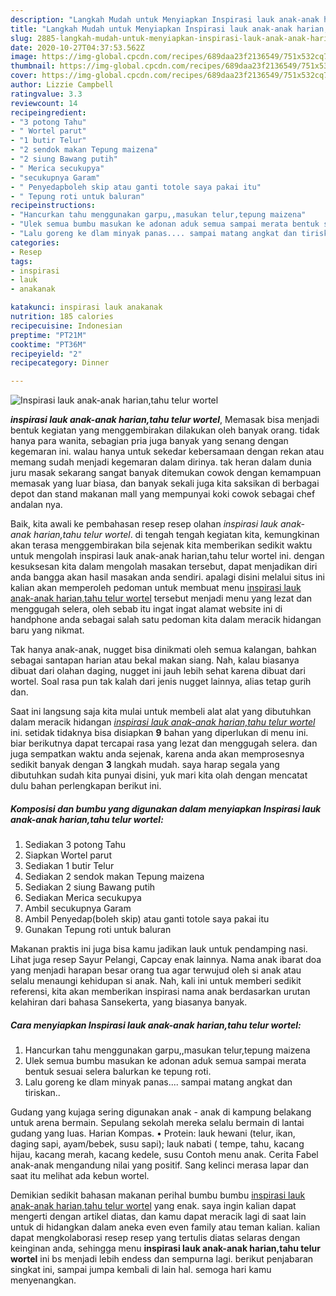 ```yaml
---
description: "Langkah Mudah untuk Menyiapkan Inspirasi lauk anak-anak harian,tahu telur wortel yang Lezat"
title: "Langkah Mudah untuk Menyiapkan Inspirasi lauk anak-anak harian,tahu telur wortel yang Lezat"
slug: 2885-langkah-mudah-untuk-menyiapkan-inspirasi-lauk-anak-anak-harian-tahu-telur-wortel-yang-lezat
date: 2020-10-27T04:37:53.562Z
image: https://img-global.cpcdn.com/recipes/689daa23f2136549/751x532cq70/inspirasi-lauk-anak-anak-hariantahu-telur-wortel-foto-resep-utama.jpg
thumbnail: https://img-global.cpcdn.com/recipes/689daa23f2136549/751x532cq70/inspirasi-lauk-anak-anak-hariantahu-telur-wortel-foto-resep-utama.jpg
cover: https://img-global.cpcdn.com/recipes/689daa23f2136549/751x532cq70/inspirasi-lauk-anak-anak-hariantahu-telur-wortel-foto-resep-utama.jpg
author: Lizzie Campbell
ratingvalue: 3.3
reviewcount: 14
recipeingredient:
- "3 potong Tahu"
- " Wortel parut"
- "1 butir Telur"
- "2 sendok makan Tepung maizena"
- "2 siung Bawang putih"
- " Merica secukupya"
- "secukupnya Garam"
- " Penyedapboleh skip atau ganti totole saya pakai itu"
- " Tepung roti untuk baluran"
recipeinstructions:
- "Hancurkan tahu menggunakan garpu,,masukan telur,tepung maizena"
- "Ulek semua bumbu masukan ke adonan aduk semua sampai merata bentuk sesuai selera balurkan ke tepung roti."
- "Lalu goreng ke dlam minyak panas.... sampai matang angkat dan tiriskan.."
categories:
- Resep
tags:
- inspirasi
- lauk
- anakanak

katakunci: inspirasi lauk anakanak 
nutrition: 185 calories
recipecuisine: Indonesian
preptime: "PT21M"
cooktime: "PT36M"
recipeyield: "2"
recipecategory: Dinner

---
```



![Inspirasi lauk anak-anak harian,tahu telur wortel](https://img-global.cpcdn.com/recipes/689daa23f2136549/751x532cq70/inspirasi-lauk-anak-anak-hariantahu-telur-wortel-foto-resep-utama.jpg)

<b><i>inspirasi lauk anak-anak harian,tahu telur wortel</i></b>, Memasak bisa menjadi bentuk kegiatan yang menggembirakan dilakukan oleh banyak orang. tidak hanya para wanita, sebagian pria juga banyak yang senang dengan kegemaran ini. walau hanya untuk sekedar kebersamaan dengan rekan atau memang sudah menjadi kegemaran dalam dirinya. tak heran dalam dunia juru masak sekarang sangat banyak ditemukan cowok dengan kemampuan memasak yang luar biasa, dan banyak sekali juga kita saksikan di berbagai depot dan stand makanan mall yang mempunyai koki cowok sebagai chef andalan nya.

Baik, kita awali ke pembahasan resep resep olahan <i>inspirasi lauk anak-anak harian,tahu telur wortel</i>. di tengah tengah kegiatan kita, kemungkinan akan terasa menggembirakan bila sejenak kita memberikan sedikit waktu untuk mengolah inspirasi lauk anak-anak harian,tahu telur wortel ini. dengan kesuksesan kita dalam mengolah masakan tersebut, dapat menjadikan diri anda bangga akan hasil masakan anda sendiri. apalagi disini melalui situs ini kalian akan memperoleh pedoman untuk membuat menu <u>inspirasi lauk anak-anak harian,tahu telur wortel</u> tersebut menjadi menu yang lezat dan menggugah selera, oleh sebab itu ingat ingat alamat website ini di handphone anda sebagai salah satu pedoman kita dalam meracik hidangan baru yang nikmat.

Tak hanya anak-anak, nugget bisa dinikmati oleh semua kalangan, bahkan sebagai santapan harian atau bekal makan siang. Nah, kalau biasanya dibuat dari olahan daging, nugget ini jauh lebih sehat karena dibuat dari wortel. Soal rasa pun tak kalah dari jenis nugget lainnya, alias tetap gurih dan.


Saat ini langsung saja kita mulai untuk membeli alat alat yang dibutuhkan dalam meracik hidangan <u><i>inspirasi lauk anak-anak harian,tahu telur wortel</i></u> ini. setidak tidaknya bisa disiapkan <b>9</b> bahan yang diperlukan di menu ini. biar berikutnya dapat tercapai rasa yang lezat dan menggugah selera. dan juga sempatkan waktu anda sejenak, karena anda akan memprosesnya sedikit banyak dengan <b>3</b> langkah mudah. saya harap segala yang dibutuhkan sudah kita punyai disini, yuk mari kita olah dengan mencatat dulu bahan perlengkapan berikut ini.

<!--inarticleads1-->

##### Komposisi dan bumbu yang digunakan dalam menyiapkan Inspirasi lauk anak-anak harian,tahu telur wortel:

1. Sediakan 3 potong Tahu
1. Siapkan  Wortel parut
1. Sediakan 1 butir Telur
1. Sediakan 2 sendok makan Tepung maizena
1. Sediakan 2 siung Bawang putih
1. Sediakan  Merica secukupya
1. Ambil secukupnya Garam
1. Ambil  Penyedap(boleh skip) atau ganti totole saya pakai itu
1. Gunakan  Tepung roti untuk baluran


Makanan praktis ini juga bisa kamu jadikan lauk untuk pendamping nasi. Lihat juga resep Sayur Pelangi, Capcay enak lainnya. Nama anak ibarat doa yang menjadi harapan besar orang tua agar terwujud oleh si anak atau selalu menaungi kehidupan si anak. Nah, kali ini untuk memberi sedikit referensi, kita akan memberikan inspirasi nama anak berdasarkan urutan kelahiran dari bahasa Sansekerta, yang biasanya banyak. 

<!--inarticleads2-->

##### Cara menyiapkan Inspirasi lauk anak-anak harian,tahu telur wortel:

1. Hancurkan tahu menggunakan garpu,,masukan telur,tepung maizena
1. Ulek semua bumbu masukan ke adonan aduk semua sampai merata bentuk sesuai selera balurkan ke tepung roti.
1. Lalu goreng ke dlam minyak panas.... sampai matang angkat dan tiriskan..


Gudang yang kujaga sering digunakan anak - anak di kampung belakang untuk arena bermain. Sepulang sekolah mereka selalu bermain di lantai gudang yang luas. Harian Kompas. • Protein: lauk hewani (telur, ikan, daging sapi, ayam/bebek, susu sapi); lauk nabati ( tempe, tahu, kacang hijau, kacang merah, kacang kedele, susu Contoh menu anak. Cerita Fabel anak-anak mengandung nilai yang positif. Sang kelinci merasa lapar dan saat itu melihat ada kebun wortel. 

Demikian sedikit bahasan makanan perihal bumbu bumbu <u>inspirasi lauk anak-anak harian,tahu telur wortel</u> yang enak. saya ingin kalian dapat mengerti dengan artikel diatas, dan kamu dapat meracik lagi di saat lain untuk di hidangkan dalam aneka even even family atau teman kalian. kalian dapat mengkolaborasi resep resep yang tertulis diatas selaras dengan keinginan anda, sehingga menu <b>inspirasi lauk anak-anak harian,tahu telur wortel</b> ini bs menjadi lebih endess dan sempurna lagi. berikut penjabaran singkat ini, sampai jumpa kembali di lain hal. semoga hari kamu menyenangkan.
